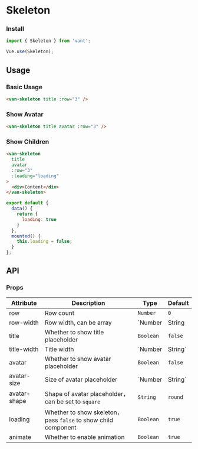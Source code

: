 # Skeleton

### Install

``` javascript
import { Skeleton } from 'vant';

Vue.use(Skeleton);
```

## Usage

### Basic Usage

```html
<van-skeleton title :row="3" />
```

### Show Avatar

```html
<van-skeleton title avatar :row="3" />
```

### Show Children

```html
<van-skeleton
  title
  avatar
  :row="3"
  :loading="loading"
>
  <div>Content</div>
</van-skeleton>
```

```js
export default {
  data() {
    return {
      loading: true
    }
  },
  mounted() {
    this.loading = false;
  }
};
```

## API

### Props

| Attribute | Description | Type | Default |
|------|------|------|------|
| row | Row count | `Number` | `0` |
| row-width | Row width, can be array | `Number | String | Array` | `100%` |
| title | Whether to show title placeholder | `Boolean` | `false` |
| title-width | Title width | `Number | String` | `40%` |
| avatar | Whether to show avatar placeholder | `Boolean` | `false` |
| avatar-size | Size of avatar placeholder | `Number | String` | `32px` |
| avatar-shape | Shape of avatar placeholder，can be set to `square` | `String` | `round` |
| loading | Whether to show skeleton，pass `false` to show child component | `Boolean` | `true` |
| animate | Whether to enable animation | `Boolean` | `true` |
